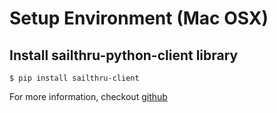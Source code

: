 # Setup Environment (Mac OSX)

## Install sailthru-python-client library

    $ pip install sailthru-client


For more information, checkout [github](https://github.com/sailthru/sailthru-python-client)